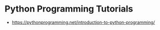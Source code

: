 
# Python Programming Tutorials

* https://pythonprogramming.net/introduction-to-python-programming/


	
	
	
	